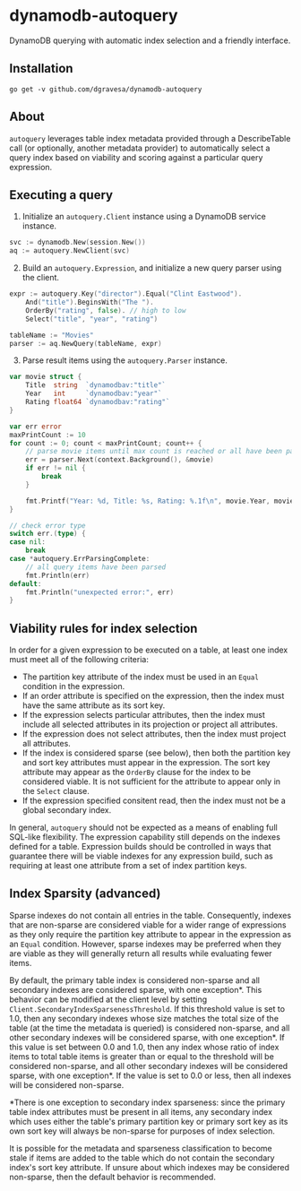# dynamodb-autoquery
DynamoDB querying with automatic index selection and a friendly interface.

## Installation

```
go get -v github.com/dgravesa/dynamodb-autoquery
```

## About

`autoquery` leverages table index metadata provided through a DescribeTable call (or optionally, another metadata provider)
to automatically select a query index based on viability and scoring against a particular query expression.

## Executing a query

1) Initialize an `autoquery.Client` instance using a DynamoDB service instance.

```go
svc := dynamodb.New(session.New())
aq := autoquery.NewClient(svc)
```

2) Build an `autoquery.Expression`, and initialize a new query parser using the client.

```go
expr := autoquery.Key("director").Equal("Clint Eastwood").
    And("title").BeginsWith("The ").
    OrderBy("rating", false). // high to low
    Select("title", "year", "rating")

tableName := "Movies"
parser := aq.NewQuery(tableName, expr)
```

3) Parse result items using the `autoquery.Parser` instance.

```go
var movie struct {
    Title  string  `dynamodbav:"title"`
    Year   int     `dynamodbav:"year"`
    Rating float64 `dynamodbav:"rating"`
}

var err error
maxPrintCount := 10
for count := 0; count < maxPrintCount; count++ {
    // parse movie items until max count is reached or all have been parsed
    err = parser.Next(context.Background(), &movie)
    if err != nil {
        break
    }

    fmt.Printf("Year: %d, Title: %s, Rating: %.1f\n", movie.Year, movie.Title, movie.Rating)
}

// check error type
switch err.(type) {
case nil:
    break
case *autoquery.ErrParsingComplete:
    // all query items have been parsed
    fmt.Println(err)
default:
    fmt.Println("unexpected error:", err)
}
```

## Viability rules for index selection

In order for a given expression to be executed on a table, at least one index must meet all of the following criteria:

* The partition key attribute of the index must be used in an `Equal` condition in the expression.
* If an order attribute is specified on the expression, then the index must have the same attribute as its sort key.
* If the expression selects particular attributes,
then the index must include all selected attributes in its projection or project all attributes.
* If the expression does not select attributes, then the index must project all attributes.
* If the index is considered sparse (see below), then both the partition key and sort key attributes must appear in the expression.
The sort key attribute may appear as the `OrderBy` clause for the index to be considered viable.
It is not sufficient for the attribute to appear only in the `Select` clause.
* If the expression specified consitent read, then the index must not be a global secondary index.

In general, `autoquery` should not be expected as a means of enabling full SQL-like flexibility.
The expression capability still depends on the indexes defined for a table.
Expression builds should be controlled in ways that guarantee there will be viable indexes for any expression build,
such as requiring at least one attribute from a set of index partition keys.

## Index Sparsity (advanced)

Sparse indexes do not contain all entries in the table.
Consequently, indexes that are non-sparse are considered viable for a wider range of expressions
as they only require the partition key attribute to appear in the expression as an `Equal` condition.
However, sparse indexes may be preferred when they are viable as they will generally return all results while evaluating fewer items.

By default, the primary table index is considered non-sparse and all secondary indexes are considered sparse, with one exception\*.
This behavior can be modified at the client level by setting `Client.SecondaryIndexSparsenessThreshold`.
If this threshold value is set to 1.0, then any secondary indexes whose size matches the total size of the table (at the time the metadata is queried) is considered non-sparse,
and all other secondary indexes will be considered sparse, with one exception\*.
If this value is set between 0.0 and 1.0, then any index whose ratio of index items to total table items is greater than or equal to the threshold will be considered non-sparse,
and all other secondary indexes will be considered sparse, with one exception\*.
If the value is set to 0.0 or less, then all indexes will be considered non-sparse.

\*There is one exception to secondary index sparseness: since the primary table index attributes must be present in all items, any secondary index which uses either the table's primary partition key or primary sort key as its own sort key will always be non-sparse for purposes of index selection.

It is possible for the metadata and sparseness classification to become stale if items are added to the table which do not contain the secondary index's sort key attribute.
If unsure about which indexes may be considered non-sparse, then the default behavior is recommended.
